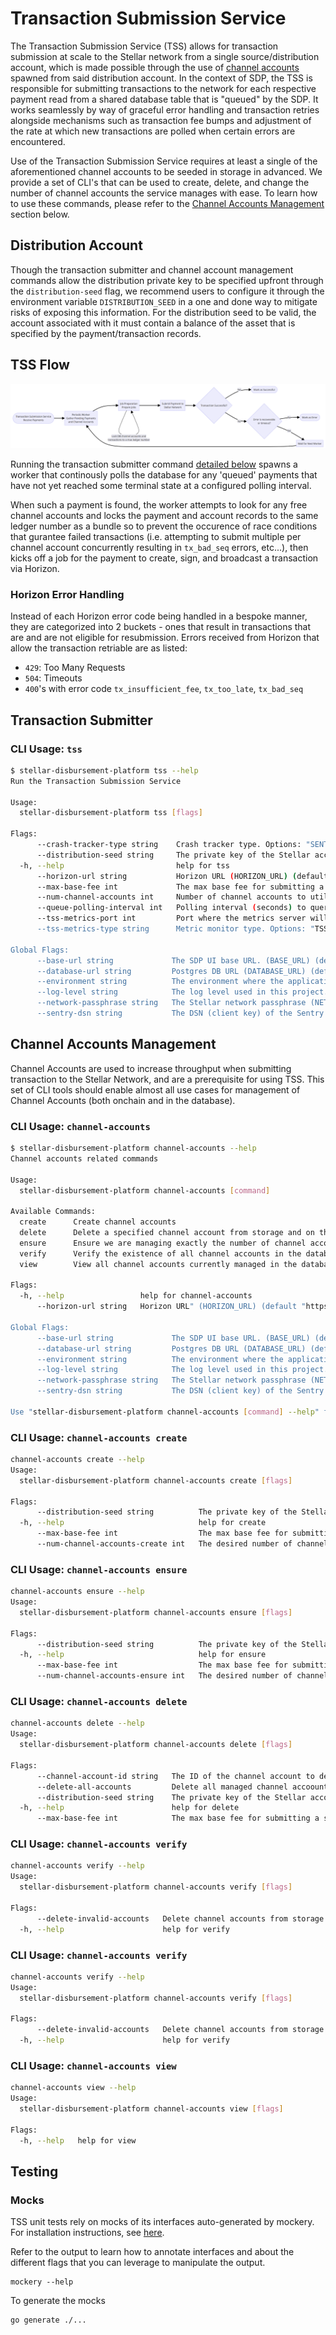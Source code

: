 # Transaction Submission Service

The Transaction Submission Service (TSS) allows for transaction submission at scale to the Stellar network from a single source/distribution account, which is made possible through the use of [channel accounts](https://developers.stellar.org/docs/encyclopedia/channel-accounts) spawned from said distribution account. In the context of SDP, the TSS is responsible for submitting transactions to the network for each respective payment read from a shared database table that is "queued" by the SDP. It works seamlessly by way of graceful error handling and transaction retries alongside mechanisms such as transaction fee bumps and adjustment of the rate at which new transactions are polled when certain errors are encountered.

Use of the Transaction Submission Service requires at least a single of the aforementioned channel accounts to be seeded in storage in advanced. We provide a set of CLI's that can be used to create, delete, and change the number of channel accounts the service manages with ease. To learn how to use these commands, please refer to the [Channel Accounts Management](#channel-accounts-management) section below.

## Distribution Account
Though the transaction submitter and channel account management commands allow the distribution private key to be specified upfront through the `distribution-seed` flag, we recommend users to configure it through the environment variable `DISTRIBUTION_SEED` in a one and done way to mitigate risks of exposing this information. For the distribution seed to be valid, the account associated with it must contain a balance of the asset that is specified by the payment/transaction records.

## TSS Flow
![transaction_orchestration](./docs/images/tss_tx_flow.png)

Running the transaction submitter command [detailed below](#transaction-submitter) spawns a worker that continously polls the database for any 'queued' payments that have not yet reached some terminal state at a configured polling interval. 

When such a payment is found, the worker attempts to look for any free channel accounts and locks the payment and account records to the same ledger number as a bundle so to prevent the occurence of race conditions that gurantee failed transactions (i.e. attempting to submit multiple per channel account concurrently resulting in `tx_bad_seq` errors, etc...), then kicks off a job for the payment to create, sign, and broadcast a transaction via Horizon.

### Horizon Error Handling
Instead of each Horizon error code being handled in a bespoke manner, they are categorized into 2 buckets - ones that result in transactions that are and are not eligible for resubmission. Errors received from Horizon that allow the transaction retriable are as listed:
- `429`: Too Many Requests
- `504`: Timeouts
- `400`'s with error code `tx_insufficient_fee`, `tx_too_late`, `tx_bad_seq`

## Transaction Submitter
### CLI Usage: `tss`
```sh
$ stellar-disbursement-platform tss --help
Run the Transaction Submission Service

Usage:
  stellar-disbursement-platform tss [flags]

Flags:
      --crash-tracker-type string    Crash tracker type. Options: "SENTRY", "DRY_RUN" (CRASH_TRACKER_TYPE) (default "DRY_RUN")
      --distribution-seed string     The private key of the Stellar account used to disburse funds (DISTRIBUTION_SEED)
  -h, --help                         help for tss
      --horizon-url string           Horizon URL (HORIZON_URL) (default "https://horizon-testnet.stellar.org/")
      --max-base-fee int             The max base fee for submitting a Stellar transaction (MAX_BASE_FEE) (default 100)
      --num-channel-accounts int     Number of channel accounts to utilize for transaction submission (NUM_CHANNEL_ACCOUNTS) (default 2)
      --queue-polling-interval int   Polling interval (seconds) to query the database for pending transactions to process (QUEUE_POLLING_INTERVAL) (default 6)
      --tss-metrics-port int         Port where the metrics server will be listening on. Default: 9002" (TSS_METRICS_PORT) (default 9002)
      --tss-metrics-type string      Metric monitor type. Options: "TSS_PROMETHEUS" (TSS_METRICS_TYPE) (default "TSS_PROMETHEUS")

Global Flags:
      --base-url string             The SDP UI base URL. (BASE_URL) (default "http://localhost:8000")
      --database-url string         Postgres DB URL (DATABASE_URL) (default "postgres://localhost:5432/sdp?sslmode=disable")
      --environment string          The environment where the application is running. Example: "development", "staging", "production". (ENVIRONMENT) (default "development")
      --log-level string            The log level used in this project. Options: "TRACE", "DEBUG", "INFO", "WARN", "ERROR", "FATAL", or "PANIC". (LOG_LEVEL) (default "TRACE")
      --network-passphrase string   The Stellar network passphrase (NETWORK_PASSPHRASE) (default "Test SDF Network ; September 2015")
      --sentry-dsn string           The DSN (client key) of the Sentry project. If not provided, Sentry will not be used. (SENTRY_DSN)
```

## Channel Accounts Management

Channel Accounts are used to increase throughput when submitting transaction to the Stellar Network, and are a prerequisite for using TSS. This set of CLI tools should enable almost all use cases for management of Channel Accounts (both onchain and in the database).

### CLI Usage: `channel-accounts`
```sh
$ stellar-disbursement-platform channel-accounts --help
Channel accounts related commands

Usage:
  stellar-disbursement-platform channel-accounts [command]

Available Commands:
  create      Create channel accounts
  delete      Delete a specified channel account from storage and on the network
  ensure      Ensure we are managing exactly the number of channel accounts equal to some specified count by dynamically increasing or decreasing the number of managed channel accounts in storage and onchain
  verify      Verify the existence of all channel accounts in the database on the Stellar newtwork
  view        View all channel accounts currently managed in the database
  
Flags:
  -h, --help                 help for channel-accounts
      --horizon-url string   Horizon URL" (HORIZON_URL) (default "https://horizon-testnet.stellar.org/")

Global Flags:
      --base-url string             The SDP UI base URL. (BASE_URL) (default "http://localhost:8000")
      --database-url string         Postgres DB URL (DATABASE_URL) (default "postgres://localhost:5432/sdp?sslmode=disable")
      --environment string          The environment where the application is running. Example: "development", "staging", "production". (ENVIRONMENT) (default "development")
      --log-level string            The log level used in this project. Options: "TRACE", "DEBUG", "INFO", "WARN", "ERROR", "FATAL", or "PANIC". (LOG_LEVEL) (default "TRACE")
      --network-passphrase string   The Stellar network passphrase (NETWORK_PASSPHRASE) (default "Test SDF Network ; September 2015")
      --sentry-dsn string           The DSN (client key) of the Sentry project. If not provided, Sentry will not be used. (SENTRY_DSN)

Use "stellar-disbursement-platform channel-accounts [command] --help" for more information about a command.
```

### CLI Usage: `channel-accounts create`
```sh
channel-accounts create --help
Usage:
  stellar-disbursement-platform channel-accounts create [flags]

Flags:
      --distribution-seed string          The private key of the Stellar account that will be used to sponsor the channel accounts (DISTRIBUTION_SEED)
  -h, --help                              help for create
      --max-base-fee int                  The max base fee for submitting a stellar transaction (MAX_BASE_FEE) (default 100)
      --num-channel-accounts-create int   The desired number of channel accounts to be created (NUM_CHANNEL_ACCOUNTS_CREATE) (default 1)
```

### CLI Usage: `channel-accounts ensure`
```sh
channel-accounts ensure --help
Usage:
  stellar-disbursement-platform channel-accounts ensure [flags]

Flags:
      --distribution-seed string          The private key of the Stellar account used to sponsor existing channel accounts (DISTRIBUTION_SEED)
  -h, --help                              help for ensure
      --max-base-fee int                  The max base fee for submitting a stellar transaction (MAX_BASE_FEE) (default 100)
      --num-channel-accounts-ensure int   The desired number of channel accounts to manage (NUM_CHANNEL_ACCOUNTS_ENSURE) (default 1)
```

### CLI Usage: `channel-accounts delete`
```sh
channel-accounts delete --help
Usage:
  stellar-disbursement-platform channel-accounts delete [flags]

Flags:
      --channel-account-id string   The ID of the channel account to delete (CHANNEL_ACCOUNT_ID)
      --delete-all-accounts         Delete all managed channel accoounts in the database and on the network (DELETE_ALL_ACCOUNTS)
      --distribution-seed string    The private key of the Stellar account used to sponsor the channel account specified (DISTRIBUTION_SEED)
  -h, --help                        help for delete
      --max-base-fee int            The max base fee for submitting a stellar transaction (MAX_BASE_FEE) (default 100)
```

### CLI Usage: `channel-accounts verify`
```sh
channel-accounts verify --help
Usage:
  stellar-disbursement-platform channel-accounts verify [flags]

Flags:
      --delete-invalid-accounts   Delete channel accounts from storage that are verified to be invalid on the network (DELETE_INVALID_ACCOUNTS)
  -h, --help                      help for verify
```

### CLI Usage: `channel-accounts verify`
```sh
channel-accounts verify --help
Usage:
  stellar-disbursement-platform channel-accounts verify [flags]

Flags:
      --delete-invalid-accounts   Delete channel accounts from storage that are verified to be invalid on the network (DELETE_INVALID_ACCOUNTS)
  -h, --help                      help for verify
```

### CLI Usage: `channel-accounts view`
```sh
channel-accounts view --help
Usage:
  stellar-disbursement-platform channel-accounts view [flags]

Flags:
  -h, --help   help for view
```

## Testing
### Mocks
TSS unit tests rely on mocks of its interfaces auto-generated by mockery. For installation instructions, see [here](https://vektra.github.io/mockery/installation/). 

Refer to the output to learn how to annotate interfaces and about the different flags that you can leverage to manipulate the output.
```
mockery --help
```

To generate the mocks
```
go generate ./...
```
